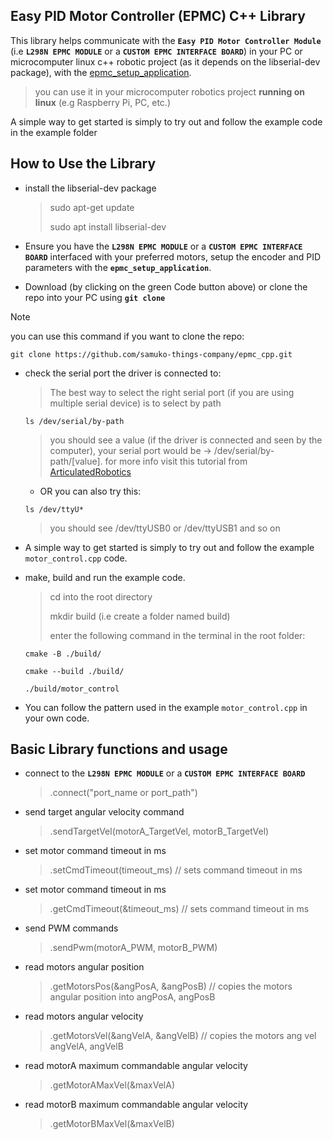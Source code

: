 ## Easy PID Motor Controller (EPMC) C++ Library
This library helps communicate with the **`Easy PID Motor Controller Module`** (i.e **`L298N EPMC MODULE`** or a **`CUSTOM EPMC INTERFACE BOARD`**) in your PC or microcomputer linux c++ robotic project (as it depends on the libserial-dev package), with the [epmc_setup_application](https://github.com/samuko-things-company/epmc_setup_application).

> you can use it in your microcomputer robotics project **running on linux** (e.g Raspberry Pi, PC, etc.)

A simple way to get started is simply to try out and follow the example code in the example folder

## How to Use the Library
- install the libserial-dev package
  > sudo apt-get update
  >
  > sudo apt install libserial-dev

- Ensure you have the **`L298N EPMC MODULE`** or a **`CUSTOM EPMC INTERFACE BOARD`** interfaced with your preferred motors, setup the encoder and PID parameters with the **`epmc_setup_application`**.

- Download (by clicking on the green Code button above) or clone the repo into your PC using **`git clone`**
> [!NOTE]  
> you can use this command if you want to clone the repo:
> 
> ```git clone https://github.com/samuko-things-company/epmc_cpp.git```

- check the serial port the driver is connected to:
  > The best way to select the right serial port (if you are using multiple serial device) is to select by path
  ```shell
  ls /dev/serial/by-path
  ```
  > you should see a value (if the driver is connected and seen by the computer), your serial port would be -> /dev/serial/by-path/[value]. for more info visit this tutorial from [ArticulatedRobotics](https://www.youtube.com/watch?v=eJZXRncGaGM&list=PLunhqkrRNRhYAffV8JDiFOatQXuU-NnxT&index=8)

  - OR you can also try this:
  ```shell
  ls /dev/ttyU*
  ```
  > you should see /dev/ttyUSB0 or /dev/ttyUSB1 and so on

- A simple way to get started is simply to try out and follow the example `motor_control.cpp` code.

- make, build and run the example code.
  > cd into the root directory
  >
  > mkdir build (i.e create a folder named build)
  >
  > enter the following command in the terminal in the root folder:
    ````
    cmake -B ./build/
    ````
    ````
    cmake --build ./build/
    ````
    ````
    ./build/motor_control
    ````

- You can follow the pattern used in the example `motor_control.cpp` in your own code.


## Basic Library functions and usage

- connect to the **`L298N EPMC MODULE`** or a **`CUSTOM EPMC INTERFACE BOARD`**
  > .connect("port_name or port_path")

- send target angular velocity command
  > .sendTargetVel(motorA_TargetVel, motorB_TargetVel)

- set motor command timeout in ms
  > .setCmdTimeout(timeout_ms) // sets command timeout in ms

- set motor command timeout in ms
  > .getCmdTimeout(&timeout_ms) // sets command timeout in ms

- send PWM commands
  > .sendPwm(motorA_PWM, motorB_PWM)

- read motors angular position
  > .getMotorsPos(&angPosA, &angPosB) // copies the motors angular position into angPosA, angPosB

- read motors angular velocity
  > .getMotorsVel(&angVelA, &angVelB) // copies the motors ang vel angVelA, angVelB

- read motorA maximum commandable angular velocity
  > .getMotorAMaxVel(&maxVelA)

- read motorB maximum commandable angular velocity
  > .getMotorBMaxVel(&maxVelB)